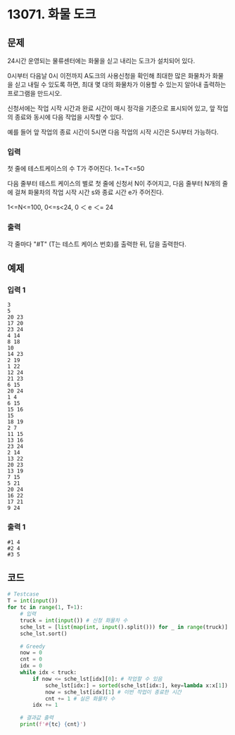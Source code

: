 # 13071. 화물 도크

## 문제

24시간 운영되는 물류센터에는 화물을 싣고 내리는 도크가 설치되어 있다.

0시부터 다음날 0시 이전까지 A도크의 사용신청을 확인해 최대한 많은 화물차가 화물을 싣고 내릴 수 있도록 하면, 최대 몇 대의 화물차가 이용할 수 있는지 알아내 출력하는 프로그램을 만드시오.

신청서에는 작업 시작 시간과 완료 시간이 매시 정각을 기준으로 표시되어 있고, 앞 작업의 종료와 동시에 다음 작업을 시작할 수 있다.

예를 들어 앞 작업의 종료 시간이 5시면 다음 작업의 시작 시간은 5시부터 가능하다.



### 입력

첫 줄에 테스트케이스의 수 T가 주어진다. 1<=T<=50

다음 줄부터 테스트 케이스의 별로 첫 줄에 신청서 N이 주어지고, 다음 줄부터 N개의 줄에 걸쳐 화물차의 작업 시작 시간 s와 종료 시간 e가 주어진다.

1<=N<=100, 0<=s<24, 0 ＜ e ＜= 24 

### 출력

각 줄마다 "#T" (T는 테스트 케이스 번호)를 출력한 뒤, 답을 출력한다.





## 예제

### 입력 1

```
3
5
20 23
17 20
23 24
4 14
8 18
10
14 23
2 19
1 22
12 24
21 23
6 15
20 24
1 4
6 15
15 16
15
18 19
2 7
11 15
13 16
23 24
2 14
13 22
20 23
13 19
7 15
5 21
20 24
16 22
17 21
9 24
```

### 출력 1

```
#1 4
#2 4
#3 5
```





## 코드

```python
# Testcase
T = int(input())
for tc in range(1, T+1):
    # 입력
    truck = int(input()) # 신청 화물차 수
    sche_lst = [list(map(int, input().split())) for _ in range(truck)] # 작업 시간 리스트
    sche_lst.sort()

    # Greedy
    now = 0
    cnt = 0
    idx = 0
    while idx < truck:
        if now <= sche_lst[idx][0]: # 작업할 수 있음
            sche_lst[idx:] = sorted(sche_lst[idx:], key=lambda x:x[1]) # 끝나는 시간 기준 정렬
            now = sche_lst[idx][1] # 이번 작업이 종료한 시간
            cnt += 1 # 실은 화물차 수
        idx += 1

    # 결과값 출력
    print(f'#{tc} {cnt}')
```
